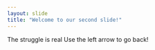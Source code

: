 ```yaml
---
layout: slide
title: "Welcome to our second slide!"
---
```

The struggle is real
Use the left arrow to go back!
